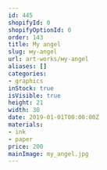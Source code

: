 ```yaml
---
id: 445
shopifyId: 0
shopifyOptionId: 0
order: 143
title: Мy angel
slug: мy-angel
url: art-works/мy-angel
aliases: []
categories:
- graphics
inStock: true
isVisible: true
height: 21
width: 30
date: 2019-01-01T00:00:00Z
materials:
- ink
- paper
price: 200
mainImage: my_angel.jpg
---
```

